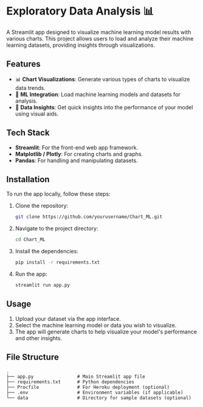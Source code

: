 # Exploratory Data Analysis :bar_chart:

A Streamlit app designed to visualize machine learning model results with various charts. This project allows users to load and analyze their machine learning datasets, providing insights through visualizations.

## Features

- :bar_chart: **Chart Visualizations**: Generate various types of charts to visualize data trends.
- :wrench: **ML Integration**: Load machine learning models and datasets for analysis.
- :mag_right: **Data Insights**: Get quick insights into the performance of your model using visual aids.

## Tech Stack

- **Streamlit**: For the front-end web app framework.
- **Matplotlib / Plotly**: For creating charts and graphs.
- **Pandas**: For handling and manipulating datasets.

## Installation

To run the app locally, follow these steps:

1. Clone the repository:

   ```bash
   git clone https://github.com/yourusername/Chart_ML.git
   ```

2. Navigate to the project directory:

   ```bash
   cd Chart_ML
   ```

3. Install the dependencies:

   ```bash
   pip install -r requirements.txt
   ```

4. Run the app:

   ```bash
   streamlit run app.py
   ```

## Usage

1. Upload your dataset via the app interface.
2. Select the machine learning model or data you wish to visualize.
3. The app will generate charts to help visualize your model's performance and other insights.

## File Structure

```
.
├── app.py                # Main Streamlit app file
├── requirements.txt      # Python dependencies
├── Procfile              # For Heroku deployment (optional)
├── .env                  # Environment variables (if applicable)
└── data                  # Directory for sample datasets (optional)
```
